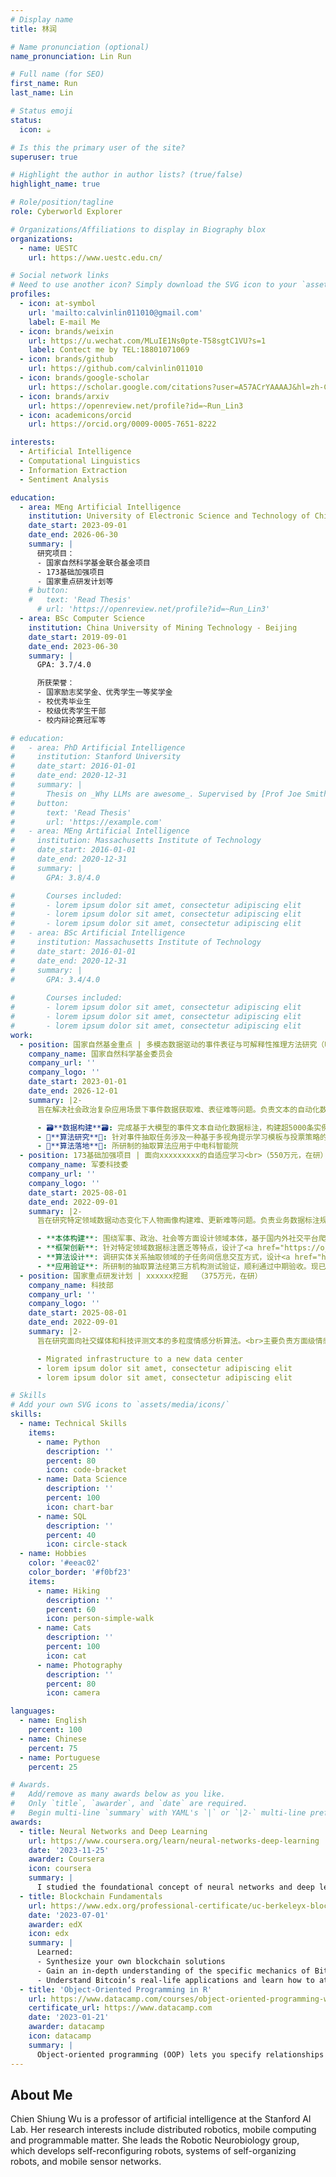 ```yaml
---
# Display name
title: 林润

# Name pronunciation (optional)
name_pronunciation: Lin Run

# Full name (for SEO)
first_name: Run
last_name: Lin

# Status emoji
status:
  icon: ☕️

# Is this the primary user of the site?
superuser: true

# Highlight the author in author lists? (true/false)
highlight_name: true

# Role/position/tagline
role: Cyberworld Explorer

# Organizations/Affiliations to display in Biography blox
organizations:
  - name: UESTC
    url: https://www.uestc.edu.cn/

# Social network links
# Need to use another icon? Simply download the SVG icon to your `assets/media/icons/` folder.
profiles:
  - icon: at-symbol
    url: 'mailto:calvinlin011010@gmail.com'
    label: E-mail Me
  - icon: brands/weixin
    url: https://u.wechat.com/MLuIE1Ns0pte-T58sgtC1VU?s=1
    label: Contect me by TEL:18801071069
  - icon: brands/github
    url: https://github.com/calvinlin011010
  - icon: brands/google-scholar
    url: https://scholar.google.com/citations?user=A57ACrYAAAAJ&hl=zh-CN&oi=sra
  - icon: brands/arxiv
    url: https://openreview.net/profile?id=~Run_Lin3
  - icon: academicons/orcid
    url: https://orcid.org/0009-0005-7651-8222

interests:
  - Artificial Intelligence
  - Computational Linguistics
  - Information Extraction
  - Sentiment Analysis

education:
  - area: MEng Artificial Intelligence
    institution: University of Electronic Science and Technology of China
    date_start: 2023-09-01
    date_end: 2026-06-30
    summary: |
      研究项目：
      - 国家自然科学基金联合基金项目
      - 173基础加强项目
      - 国家重点研发计划等
    # button:
    #   text: 'Read Thesis'
      # url: 'https://openreview.net/profile?id=~Run_Lin3'
  - area: BSc Computer Science
    institution: China University of Mining Technology - Beijing
    date_start: 2019-09-01
    date_end: 2023-06-30
    summary: |
      GPA: 3.7/4.0

      所获荣誉：
      - 国家励志奖学金、优秀学生一等奖学金
      - 校优秀毕业生
      - 校级优秀学生干部
      - 校内辩论赛冠军等

# education:
#   - area: PhD Artificial Intelligence
#     institution: Stanford University
#     date_start: 2016-01-01
#     date_end: 2020-12-31
#     summary: |
#       Thesis on _Why LLMs are awesome_. Supervised by [Prof Joe Smith](https://example.com). Presented papers at 5 IEEE conferences with the contributions being published in 2 Springer journals.
#     button:
#       text: 'Read Thesis'
#       url: 'https://example.com'
#   - area: MEng Artificial Intelligence
#     institution: Massachusetts Institute of Technology
#     date_start: 2016-01-01
#     date_end: 2020-12-31
#     summary: |
#       GPA: 3.8/4.0

#       Courses included:
#       - lorem ipsum dolor sit amet, consectetur adipiscing elit
#       - lorem ipsum dolor sit amet, consectetur adipiscing elit
#       - lorem ipsum dolor sit amet, consectetur adipiscing elit
#   - area: BSc Artificial Intelligence
#     institution: Massachusetts Institute of Technology
#     date_start: 2016-01-01
#     date_end: 2020-12-31
#     summary: |
#       GPA: 3.4/4.0
      
#       Courses included:
#       - lorem ipsum dolor sit amet, consectetur adipiscing elit
#       - lorem ipsum dolor sit amet, consectetur adipiscing elit
#       - lorem ipsum dolor sit amet, consectetur adipiscing elit
work:
  - position: 国家自然基金重点 | 多模态数据驱动的事件表征与可解释性推理方法研究（U22B2061，252万元，在研）
    company_name: 国家自然科学基金委员会
    company_url: ''
    company_logo: ''
    date_start: 2023-01-01
    date_end: 2026-12-01
    summary: |2-
      旨在解决社会政治复杂应用场景下事件数据获取难、表征难等问题。负责文本的自动化数据标注与知识抽取算法研究

      - 🗃️**数据构建**🗃️: 完成基于大模型的事件文本自动化数据标注，构建超5000条实例的社会事件数据集
      - 🧪**算法研究**🧪: 针对事件抽取任务涉及一种基于多视角提示学习模板与投票策略的生成式模型
      - 🛬**算法落地**🛬: 所研制的抽取算法应用于中电科智能院
  - position: 173基础加强项目 | 面向xxxxxxxxx的自适应学习<br>（550万元，在研）
    company_name: 军委科技委
    company_url: ''
    company_logo: ''
    date_start: 2025-08-01
    date_end: 2022-09-01
    summary: |2-
      旨在研究特定领域数据动态变化下人物画像构建难、更新难等问题。负责业务数据标注规范制定与自适应抽取算法研究

      - **本体构建**: 围绕军事、政治、社会等方面设计领域本体，基于国内外社交平台爬取的新闻数据构建超8000条实例的领域数据集
      - **框架创新**: 针对特定领域数据标注匮乏等特点，设计了<a href="https://ojs.aaai.org/index.php/AAAI/article/view/29838">基于对比学习的大规模预训练语言模型的关系抽取框架</a>，在零样本关系抽取任务上相较当前SOTA方法提升超10%
      - **算法设计**: 调研实体关系抽取领域的子任务间信息交互方式，设计<a href="https://aclanthology.org/2024.lrec-main.1343">跨任务协同交互算法</a>。相较当前SOTA方法提升超2%
      - **应用验证**: 所研制的抽取算法经第三方机构测试验证，顺利通过中期验收。现已交付XX部队，并集成于实际业务系统
  - position: 国家重点研发计划 | xxxxxx挖掘  （375万元，在研）
    company_name: 科技部
    company_url: ''
    company_logo: ''
    date_start: 2025-08-01
    date_end: 2022-09-01
    summary: |2-
      旨在研究面向社交媒体和科技评测文本的多粒度情感分析算法。<br>主要负责方面级情感分析算法研究</br>

      - Migrated infrastructure to a new data center
      - lorem ipsum dolor sit amet, consectetur adipiscing elit
      - lorem ipsum dolor sit amet, consectetur adipiscing elit

# Skills
# Add your own SVG icons to `assets/media/icons/`
skills:
  - name: Technical Skills
    items:
      - name: Python
        description: ''
        percent: 80
        icon: code-bracket
      - name: Data Science
        description: ''
        percent: 100
        icon: chart-bar
      - name: SQL
        description: ''
        percent: 40
        icon: circle-stack
  - name: Hobbies
    color: '#eeac02'
    color_border: '#f0bf23'
    items:
      - name: Hiking
        description: ''
        percent: 60
        icon: person-simple-walk
      - name: Cats
        description: ''
        percent: 100
        icon: cat
      - name: Photography
        description: ''
        percent: 80
        icon: camera

languages:
  - name: English
    percent: 100
  - name: Chinese
    percent: 75
  - name: Portuguese
    percent: 25

# Awards.
#   Add/remove as many awards below as you like.
#   Only `title`, `awarder`, and `date` are required.
#   Begin multi-line `summary` with YAML's `|` or `|2-` multi-line prefix and indent 2 spaces below.
awards:
  - title: Neural Networks and Deep Learning
    url: https://www.coursera.org/learn/neural-networks-deep-learning
    date: '2023-11-25'
    awarder: Coursera
    icon: coursera
    summary: |
      I studied the foundational concept of neural networks and deep learning. By the end, I was familiar with the significant technological trends driving the rise of deep learning; build, train, and apply fully connected deep neural networks; implement efficient (vectorized) neural networks; identify key parameters in a neural network’s architecture; and apply deep learning to your own applications.
  - title: Blockchain Fundamentals
    url: https://www.edx.org/professional-certificate/uc-berkeleyx-blockchain-fundamentals
    date: '2023-07-01'
    awarder: edX
    icon: edx
    summary: |
      Learned:
      - Synthesize your own blockchain solutions
      - Gain an in-depth understanding of the specific mechanics of Bitcoin
      - Understand Bitcoin’s real-life applications and learn how to attack and destroy Bitcoin, Ethereum, smart contracts and Dapps, and alternatives to Bitcoin’s Proof-of-Work consensus algorithm
  - title: 'Object-Oriented Programming in R'
    url: https://www.datacamp.com/courses/object-oriented-programming-with-s3-and-r6-in-r
    certificate_url: https://www.datacamp.com
    date: '2023-01-21'
    awarder: datacamp
    icon: datacamp
    summary: |
      Object-oriented programming (OOP) lets you specify relationships between functions and the objects that they can act on, helping you manage complexity in your code. This is an intermediate level course, providing an introduction to OOP, using the S3 and R6 systems. S3 is a great day-to-day R programming tool that simplifies some of the functions that you write. R6 is especially useful for industry-specific analyses, working with web APIs, and building GUIs.
---
```


## About Me

Chien Shiung Wu is a professor of artificial intelligence at the Stanford AI Lab. Her research interests include distributed robotics, mobile computing and programmable matter. She leads the Robotic Neurobiology group, which develops self-reconfiguring robots, systems of self-organizing robots, and mobile sensor networks.
